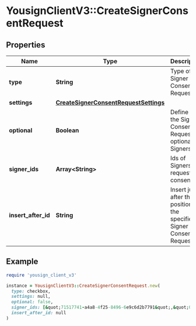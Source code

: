 # YousignClientV3::CreateSignerConsentRequest

## Properties

| Name | Type | Description | Notes |
| ---- | ---- | ----------- | ----- |
| **type** | **String** | Type of the Signer Consent Request |  |
| **settings** | [**CreateSignerConsentRequestSettings**](CreateSignerConsentRequestSettings.md) |  |  |
| **optional** | **Boolean** | Define if the Signer Consent Request is optional for Signers |  |
| **signer_ids** | **Array&lt;String&gt;** | Ids of Signers to request a consent |  |
| **insert_after_id** | **String** | Insert just after the position of the specified Signer Consent Request id | [optional] |

## Example

```ruby
require 'yousign_client_v3'

instance = YousignClientV3::CreateSignerConsentRequest.new(
  type: checkbox,
  settings: null,
  optional: false,
  signer_ids: [&quot;71517741-a4a8-4f25-8496-6e9c6d2b7791&quot;,&quot;0c42e1ae-1cac-457b-9a09-5fda5f735bd8&quot;],
  insert_after_id: null
)
```

